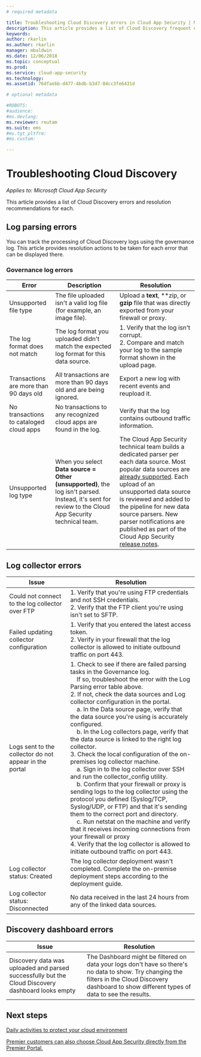 ```yaml
---
# required metadata

title: Troubleshooting Cloud Discovery errors in Cloud App Security | Microsoft Docs
description: This article provides a list of Cloud Discovery frequent errors and resolution recommendations for each.
keywords:
author: rkarlin
ms.author: rkarlin
manager: mbaldwin
ms.date: 12/06/2018
ms.topic: conceptual
ms.prod:
ms.service: cloud-app-security
ms.technology:
ms.assetid: 76dfaebb-d477-4bdb-b3d7-04cc3fe6431d

# optional metadata

#ROBOTS:
#audience:
#ms.devlang:
ms.reviewer: reutam
ms.suite: ems
#ms.tgt_pltfrm:
#ms.custom:

---
```

# Troubleshooting Cloud Discovery

*Applies to: Microsoft Cloud App Security*

This article provides a list of Cloud Discovery errors and resolution recommendations for each.

## Log parsing errors

You can track the processing of Cloud Discovery logs using the governance log. This article provides resolution actions to be taken for each error that can be displayed there.

### Governance log errors

|Error|Description|Resolution|
|----|----|----|
|Unsupported file type|The file uploaded isn't a valid log file (for example, an image file).|Upload a **text**, **zip, or **gzip** file that was directly exported from your firewall or proxy.|
|The log format does not match|The log format you uploaded didn't match the expected log format for this data source.|1. Verify that the log isn't corrupt. <br /> 2. Compare and match your log to the sample format shown in the upload page.|
|Transactions are more than 90 days old|All transactions are more than 90 days old and are being ignored.|Export a new log with recent events and reupload it.|
|No transactions to cataloged cloud apps|No transactions to any recognized cloud apps are found in the log.|Verify that the log contains outbound traffic information.|
|Unsupported log type|When you select **Data source = Other (unsupported)**, the log isn't parsed. Instead, it's sent for review to the Cloud App Security technical team.|The Cloud App Security technical team builds a dedicated parser per each data source. Most popular data sources are [already supported](set-up-cloud-discovery.md). Each upload of an unsupported data source is reviewed and added to the pipeline for new data source parsers. New parser notifications are published as part of the Cloud App Security [release notes](release-notes.md).|

## Log collector errors

|Issue|Resolution|
|----|----|
|Could not connect to the log collector over FTP|  1. Verify that you're using FTP credentials and not SSH credentials. <br /> 2. Verify that the FTP client you're using isn't set to SFTP. |
|Failed updating collector configuration| 1. Verify that you entered the latest access token. <br /> 2. Verify in your firewall that the log collector is allowed to initiate outbound traffic on port 443. |
| Logs sent to the collector do not appear in the portal | 1. Check to see if there are failed parsing tasks in the Governance log.  <br />  &nbsp;&nbsp;&nbsp;&nbsp;If so, troubleshoot the error with the Log Parsing error table above.<br /> 2. If not, check the data sources and Log collector configuration in the portal. <br /> &nbsp;&nbsp;&nbsp;&nbsp;a. In the Data source page, verify that the data source you're using is accurately configured. <br />&nbsp;&nbsp;&nbsp;&nbsp;b. In the Log collectors page, verify that the data source is linked to the right log collector. <br /> 3. Check the local configuration of the on-premises log collector machine.  <br />&nbsp;&nbsp;&nbsp;&nbsp;a. Sign in to the log collector over SSH and run the collector_config utility.<br/>&nbsp;&nbsp;&nbsp;&nbsp;b. Confirm that your firewall or proxy is sending logs to the log collector using the protocol you defined (Syslog/TCP, Syslog/UDP, or FTP) and that it's sending them to the correct port and directory.<br /> &nbsp;&nbsp;&nbsp;&nbsp;c. Run netstat on the machine and verify that it receives incoming connections from your firewall or proxy <br /> 4.   Verify that the log collector is allowed to initiate outbound traffic on port 443. |
|Log collector status: Created | The log collector deployment wasn't completed. Complete the on-premise deployment steps according to the deployment guide.|
| Log collector status: Disconnected|  No data received in the last 24 hours from any of the linked data sources.|

## Discovery dashboard errors

|Issue|Resolution|
|----|----|
|Discovery data was uploaded and parsed successfully but the Cloud Discovery dashboard looks empty|The Dashboard might be filtered on data your logs don't have so there's no data to show. Try changing the filters in the Cloud Discovery dashboard to show different types of data to see the results.|

## Next steps
  
[Daily activities to protect your cloud environment](daily-activities-to-protect-your-cloud-environment.md)   

[Premier customers can also choose Cloud App Security directly from the Premier Portal.](https://premier.microsoft.com/)  

